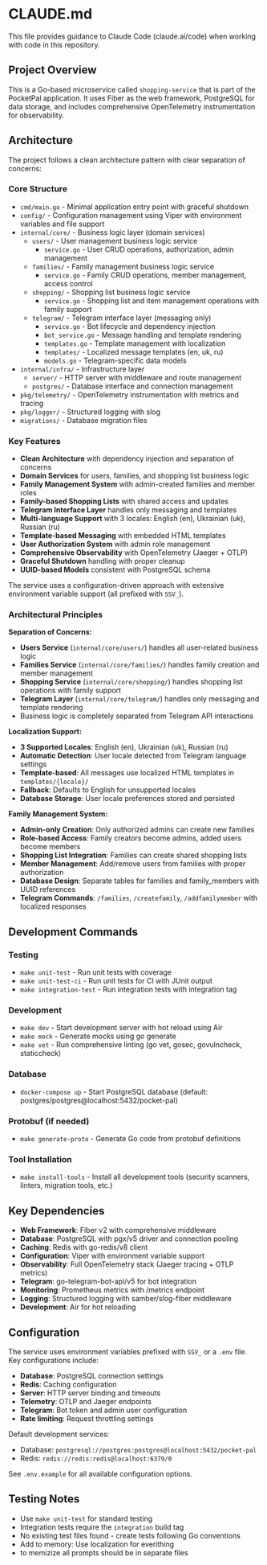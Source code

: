 # CLAUDE.md

This file provides guidance to Claude Code (claude.ai/code) when working with code in this repository.

## Project Overview

This is a Go-based microservice called `shopping-service` that is part of the PocketPal application. It uses Fiber as the web framework, PostgreSQL for data storage, and includes comprehensive OpenTelemetry instrumentation for observability.

## Architecture

The project follows a clean architecture pattern with clear separation of concerns:

### Core Structure
- `cmd/main.go` - Minimal application entry point with graceful shutdown
- `config/` - Configuration management using Viper with environment variables and file support
- `internal/core/` - Business logic layer (domain services)
  - `users/` - User management business logic service
    - `service.go` - User CRUD operations, authorization, admin management
  - `families/` - Family management business logic service
    - `service.go` - Family CRUD operations, member management, access control
  - `shopping/` - Shopping list business logic service  
    - `service.go` - Shopping list and item management operations with family support
  - `telegram/` - Telegram interface layer (messaging only)
    - `service.go` - Bot lifecycle and dependency injection
    - `bot_service.go` - Message handling and template rendering
    - `templates.go` - Template management with localization
    - `templates/` - Localized message templates (en, uk, ru)
    - `models.go` - Telegram-specific data models
- `internal/infra/` - Infrastructure layer
  - `server/` - HTTP server with middleware and route management
  - `postgres/` - Database interface and connection management
- `pkg/telemetry/` - OpenTelemetry instrumentation with metrics and tracing
- `pkg/logger/` - Structured logging with slog
- `migrations/` - Database migration files

### Key Features
- **Clean Architecture** with dependency injection and separation of concerns
- **Domain Services** for users, families, and shopping list business logic
- **Family Management System** with admin-created families and member roles
- **Family-based Shopping Lists** with shared access and updates
- **Telegram Interface Layer** handles only messaging and templates
- **Multi-language Support** with 3 locales: English (en), Ukrainian (uk), Russian (ru)
- **Template-based Messaging** with embedded HTML templates
- **User Authorization System** with admin role management
- **Comprehensive Observability** with OpenTelemetry (Jaeger + OTLP)
- **Graceful Shutdown** handling with proper cleanup
- **UUID-based Models** consistent with PostgreSQL schema

The service uses a configuration-driven approach with extensive environment variable support (all prefixed with `SSV_`).

### Architectural Principles

**Separation of Concerns:**
- **Users Service** (`internal/core/users/`) handles all user-related business logic
- **Families Service** (`internal/core/families/`) handles family creation and member management
- **Shopping Service** (`internal/core/shopping/`) handles shopping list operations with family support
- **Telegram Layer** (`internal/core/telegram/`) handles only messaging and template rendering
- Business logic is completely separated from Telegram API interactions

**Localization Support:**
- **3 Supported Locales**: English (en), Ukrainian (uk), Russian (ru)
- **Automatic Detection**: User locale detected from Telegram language settings
- **Template-based**: All messages use localized HTML templates in `templates/{locale}/`
- **Fallback**: Defaults to English for unsupported locales
- **Database Storage**: User locale preferences stored and persisted

**Family Management System:**
- **Admin-only Creation**: Only authorized admins can create new families
- **Role-based Access**: Family creators become admins, added users become members
- **Shopping List Integration**: Families can create shared shopping lists
- **Member Management**: Add/remove users from families with proper authorization
- **Database Design**: Separate tables for families and family_members with UUID references
- **Telegram Commands**: `/families`, `/createfamily`, `/addfamilymember` with localized responses

## Development Commands

### Testing
- `make unit-test` - Run unit tests with coverage
- `make unit-test-ci` - Run unit tests for CI with JUnit output
- `make integration-test` - Run integration tests with integration tag

### Development
- `make dev` - Start development server with hot reload using Air
- `make mock` - Generate mocks using go generate
- `make vet` - Run comprehensive linting (go vet, gosec, govulncheck, staticcheck)

### Database
- `docker-compose up` - Start PostgreSQL database (default: postgres/postgres@localhost:5432/pocket-pal)

### Protobuf (if needed)
- `make generate-proto` - Generate Go code from protobuf definitions

### Tool Installation
- `make install-tools` - Install all development tools (security scanners, linters, migration tools, etc.)

## Key Dependencies

- **Web Framework**: Fiber v2 with comprehensive middleware
- **Database**: PostgreSQL with pgx/v5 driver and connection pooling
- **Caching**: Redis with go-redis/v8 client
- **Configuration**: Viper with environment variable support
- **Observability**: Full OpenTelemetry stack (Jaeger tracing + OTLP metrics)
- **Telegram**: go-telegram-bot-api/v5 for bot integration
- **Monitoring**: Prometheus metrics with /metrics endpoint
- **Logging**: Structured logging with samber/slog-fiber middleware
- **Development**: Air for hot reloading

## Configuration

The service uses environment variables prefixed with `SSV_` or a `.env` file. Key configurations include:

- **Database**: PostgreSQL connection settings
- **Redis**: Caching configuration  
- **Server**: HTTP server binding and timeouts
- **Telemetry**: OTLP and Jaeger endpoints
- **Telegram**: Bot token and admin user configuration
- **Rate limiting**: Request throttling settings

Default development services:
- Database: `postgresql://postgres:postgres@localhost:5432/pocket-pal`
- Redis: `redis://redis:redis@localhost:6379/0`

See `.env.example` for all available configuration options.

## Testing Notes

- Use `make unit-test` for standard testing
- Integration tests require the `integration` build tag
- No existing test files found - create tests following Go conventions
- Add to memory: Use localization for everithing
- to memizize all prompts should be in separate files